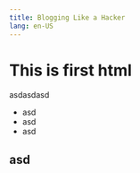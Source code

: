```yaml
---
title: Blogging Like a Hacker
lang: en-US
---
```


# This is first html
asdasdasd

- asd
- asd
- asd

## asd


